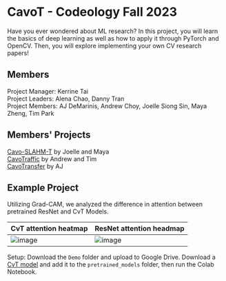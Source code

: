 # CavoT - Codeology Fall 2023
Have you ever wondered about ML research? In this project, you will learn the basics of deep learning as well as how to apply it through PyTorch and OpenCV. Then, you will explore implementing your own CV research papers!

## Members
Project Manager: Kerrine Tai  </br>
Project Leaders: Alena Chao, Danny Tran  </br>
Project Members: AJ DeMarinis, Andrew Choy, Joelle Siong Sin, Maya Zheng, Tim Park </br>

## Members' Projects
[Cavo-SLAHM-T](https://github.com/jsiongsin/cavoslahmt) by Joelle and Maya </br>
[CavoTraffic](https://github.com/AndrewChoyCS/TrafficDetectionModel) by Andrew and Tim </br>
[CavoTransfer](https://github.com/ajdema/neural_style_transfer) by AJ

## Example Project
Utilizing Grad-CAM, we analyzed the difference in attention between pretrained ResNet and CvT Models.

| CvT attention heatmap | ResNet attention headmap
|---|---|
![image](https://github.com/alenachao/CavoT/assets/122919697/5186f197-c3a1-428c-aa60-2f42562174a8) | ![image](https://github.com/alenachao/CavoT/assets/122919697/5816facc-75be-4c71-b229-dc9f21dc9903)

Setup: Download the `Demo` folder and upload to Google Drive. Download a [CvT model](https://onedrive.live.com/?authkey=%21AMXesxbtKwsdryE&id=56B9F9C97F261712%2115004&cid=56B9F9C97F261712) and add it to the `pretrained_models` folder, then run the Colab Notebook.
